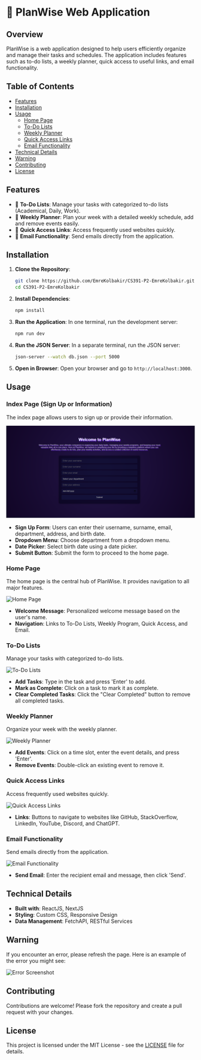 # 📅 PlanWise Web Application

## Overview

PlanWise is a web application designed to help users efficiently organize and manage their tasks and schedules. The application includes features such as to-do lists, a weekly planner, quick access to useful links, and email functionality.

## Table of Contents

- [Features](#features)
- [Installation](#installation)
- [Usage](#usage)
  - [Home Page](#home-page)
  - [To-Do Lists](#to-do-lists)
  - [Weekly Planner](#weekly-planner)
  - [Quick Access Links](#quick-access-links)
  - [Email Functionality](#email-functionality)
- [Technical Details](#technical-details)
- [Warning](#warning)
- [Contributing](#contributing)
- [License](#license)

## Features

- 📝 **To-Do Lists**: Manage your tasks with categorized to-do lists (Academical, Daily, Work).
- 📅 **Weekly Planner**: Plan your week with a detailed weekly schedule, add and remove events easily.
- 🔗 **Quick Access Links**: Access frequently used websites quickly.
- 📧 **Email Functionality**: Send emails directly from the application.

## Installation

1. **Clone the Repository**:
    ```sh
    git clone https://github.com/EmreKolbakir/CS391-P2-EmreKolbakir.git
    cd CS391-P2-EmreKolbakir
    ```

2. **Install Dependencies**:
    ```sh
    npm install
    ```

3. **Run the Application**:
    In one terminal, run the development server:
    ```sh
    npm run dev
    ```

4. **Run the JSON Server**:
    In a separate terminal, run the JSON server:
    ```sh
    json-server --watch db.json --port 5000
    ```

5. **Open in Browser**:
    Open your browser and go to `http://localhost:3000`.

## Usage

### Index Page (Sign Up or Information)

The index page allows users to sign up or provide their information.

![Index Page](ScreenShots\1.png)

- **Sign Up Form**: Users can enter their username, surname, email, department, address, and birth date.
- **Dropdown Menu**: Choose department from a dropdown menu.
- **Date Picker**: Select birth date using a date picker.
- **Submit Button**: Submit the form to proceed to the home page.

### Home Page

The home page is the central hub of PlanWise. It provides navigation to all major features.

![Home Page](path_to_home_page_screenshot.png)

- **Welcome Message**: Personalized welcome message based on the user's name.
- **Navigation**: Links to To-Do Lists, Weekly Program, Quick Access, and Email.

### To-Do Lists

Manage your tasks with categorized to-do lists.

![To-Do Lists](path_to_todo_lists_screenshot.png)

- **Add Tasks**: Type in the task and press 'Enter' to add.
- **Mark as Complete**: Click on a task to mark it as complete.
- **Clear Completed Tasks**: Click the "Clear Completed" button to remove all completed tasks.

### Weekly Planner

Organize your week with the weekly planner.

![Weekly Planner](path_to_weekly_planner_screenshot.png)

- **Add Events**: Click on a time slot, enter the event details, and press 'Enter'.
- **Remove Events**: Double-click an existing event to remove it.

### Quick Access Links

Access frequently used websites quickly.

![Quick Access Links](path_to_quick_access_links_screenshot.png)

- **Links**: Buttons to navigate to websites like GitHub, StackOverflow, LinkedIn, YouTube, Discord, and ChatGPT.

### Email Functionality

Send emails directly from the application.

![Email Functionality](path_to_email_functionality_screenshot.png)

- **Send Email**: Enter the recipient email and message, then click 'Send'.

## Technical Details

- **Built with**: ReactJS, NextJS
- **Styling**: Custom CSS, Responsive Design
- **Data Management**: FetchAPI, RESTful Services

## Warning

If you encounter an error, please refresh the page. Here is an example of the error you might see:

![Error Screenshot](path_to_error_screenshot.png)

## Contributing

Contributions are welcome! Please fork the repository and create a pull request with your changes.

## License

This project is licensed under the MIT License - see the [LICENSE](LICENSE) file for details.

